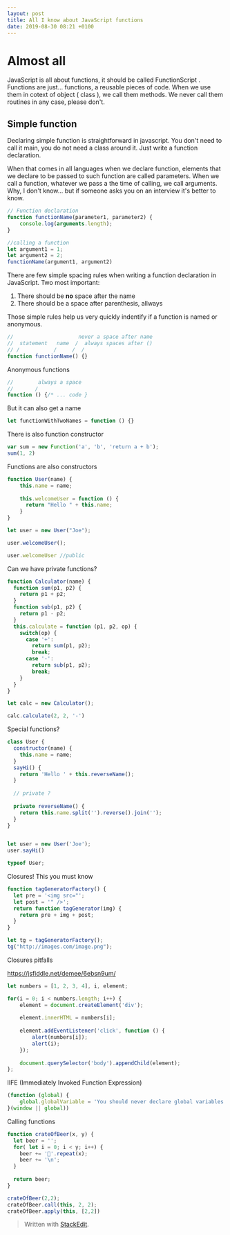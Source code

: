 ```yaml
---
layout: post
title: All I know about JavaScript functions
date: 2019-08-30 08:21 +0100
---
```

# Almost all

JavaScript is all about functions,  it should be called FunctionScript . Functions are just... functions, a reusable pieces of code. When we use them in cotext of object ( class ), we call them methods. We never call them routines in any case, please don't. 


## Simple function
Declaring simple function is straightforward in javascript. You don't need to call it main, you do not need a class around it. Just write a function declaration. 

When that comes in all languages when we declare function, elements that we declare to be passed to such function are called parameters. When we call a function, whatever we pass a the time of calling, we call arguments. Why, I don't know... but if someone asks you on an interview it's better to know. 


```javascript
// Function declaration
function functionName(parameter1, parameter2) {
    console.log(arguments.length);
}

//calling a function 
let argument1 = 1; 
let argument2 = 2; 
functionName(argument1, argument2)
```

There are few simple spacing rules when writing a function declaration in JavaScript. Two most important: 

1. There should be **no** space after the name
2. There should be a space after parenthesis, allways

Those simple rules help us very quickly indentify if a function is named or anonymous. 
```javascript
//                     never a space after name 
//  statement   name  /  always spaces after ()
// /           /     /  /
function functionName() {}
```

Anonymous functions 

```javascript
//        always a space
//       /   
function () {/* ... code }
```

But it can also get a name

```javascript
let functionWithTwoNames = function () {}
```

There is also function constructor

```javascript
var sum = new Function('a', 'b', 'return a + b');
sum(1, 2)
```

Functions are also constructors 

```javascript
function User(name) {
    this.name = name;
  
    this.welcomeUser = function () {
      return "Hello " + this.name;
    }
}

let user = new User("Joe");

user.welcomeUser();

user.welcomeUser //public 

``` 

Can we have private functions? 

```javascript
function Calculator(name) {
  function sum(p1, p2) {
    return p1 + p2; 
  }
  function sub(p1, p2) {
    return p1 - p2; 
  }
  this.calculate = function (p1, p2, op) {
    switch(op) {
      case '+': 
        return sum(p1, p2);
        break;
      case '-': 
        return sub(p1, p2);
        break;
    }
  }
}

let calc = new Calculator();

calc.calculate(2, 2, '-')
```

Special functions?

```javascript
class User {
  constructor(name) {
    this.name = name;
  }
  sayHi() {
    return 'Hello ' + this.reverseName();
  }
  
  // private ? 
  
  private reverseName() {
    return this.name.split('').reverse().join('');
  }
}


let user = new User('Joe');
user.sayHi()

typeof User;    
```

Closures! This you must know

```javascript
function tagGeneratorFactory() {
  let pre = '<img src="';
  let post = '" />';
  return function tagGenerator(img) {
    return pre + img + post; 
  } 
}

let tg = tagGeneratorFactory();
tg("http://images.com/image.png");
```

Closures pitfalls 

https://jsfiddle.net/demee/6ebsn9um/

```javascript
let numbers = [1, 2, 3, 4], i, element;

for(i = 0; i < numbers.length; i++) {
    element = document.createElement('div');
    
    element.innerHTML = numbers[i];
    
    element.addEventListener('click', function () {
        alert(numbers[i]);
        alert(i);
    });
    
    document.querySelector('body').appendChild(element);
};
```

IIFE (Immediately Invoked Function Expression) 

```javascript
(function (global) {
    global.globalVariable = 'You should never declare global variables';
}(window || global))
```

Calling functions

```javascript
function crateOfBeer(x, y) {
  let beer = '';
  for( let i = 0; i < y; i++) {
    beer += '🍺'.repeat(x);
    beer += '\n';
  }
  
  return beer;
}

crateOfBeer(2,2);
crateOfBeer.call(this, 2, 2);
crateOfBeer.apply(this, [2,2])
```





> Written with [StackEdit](https://stackedit.io/). 
<!--stackedit_data:
eyJoaXN0b3J5IjpbMjg2MDIxMjM2LDE5MTA3MjI0MDgsNjAxMT
A5OTM1LC0xMTA3MTI0MjYyLDEyNDcxMjIzNDBdfQ==
-->